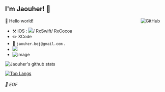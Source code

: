 ## I'm Jaouher! :wave:

<a href="https://github.com/jaouherbejaoui"><img align="right" alt="GitHub" src="https://img.shields.io/badge/dynamic/json?logo=github&label=GitHub+Followers&labelColor=282c34&color=181717&query=%24.data.totalSubs&url=https%3A%2F%2Fapi.spencerwoo.com%2Fsubstats%2F%3Fsource%3Dgithub%26queryKey%3DChungZH&longCache=true"/></a>

🎊 Hello world!

- :hammer_and_pick: iOS : <img src="https://img.shields.io/badge/Swift-FA7343?style=for-the-badge&logo=swift&logoColor=white" />/ RxSwift/ RxCocoa
- :pencil2: XCode
- :email: `jaouher.bej@gmail.com` .
- <img src="https://img.shields.io/badge/LinkedIn-0077B5?style=for-the-badge&logo=linkedin&logoColor=white" />
- ![image]({https://img.shields.io/badge/LinkedIn-0077B5?style=for-the-badge&logo=linkedin&logoColor=white})

![Jaouher's github stats](https://github-readme-stats.vercel.app/api?username=jaouherbejaoui&hide=stars&theme=graywhite&show_icons=true)

[![Top Langs](https://github-readme-stats.vercel.app/api/top-langs/?username=jaouherbejaoui&exclude_repo=Formation-ContentProvider)](https://github.com/jaouherbejaoui)
###### 💾 EOF
